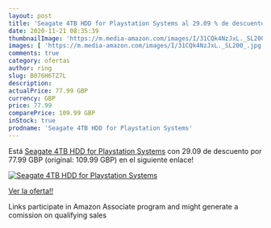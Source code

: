 ```yaml
---
layout: post
title: 'Seagate 4TB HDD for Playstation Systems al 29.09 % de descuento'
date: 2020-11-21 08:35:39
thumbnailImage: 'https://m.media-amazon.com/images/I/31CQk4NzJxL._SL200_.jpg'
images: [ 'https://m.media-amazon.com/images/I/31CQk4NzJxL._SL200_.jpg' ]
comments: true
category: ofertas
author: ring
slug: B076H6TZ7L
description:
actualPrice: 77.99 GBP
currency: GBP
price: 77.99
comparePrice: 109.99 GBP
inStock: true
prodname: 'Seagate 4TB HDD for Playstation Systems'
---
```


Está [Seagate 4TB HDD for Playstation Systems](https://www.amazon.co.uk/dp/B076H6TZ7L/?tag=tolees0a-21) con 29.09 de descuento por 77.99 GBP (original: 109.99 GBP) en el siguiente enlace!

[![Seagate 4TB HDD for Playstation Systems](https://m.media-amazon.com/images/I/31CQk4NzJxL._SL200_.jpg)](https://www.amazon.co.uk/dp/B076H6TZ7L/?tag=tolees0a-21)

[Ver la oferta!!](https://www.amazon.co.uk/dp/B076H6TZ7L/?tag=tolees0a-21)

Links participate in Amazon Associate program and might generate a comission on qualifying sales


